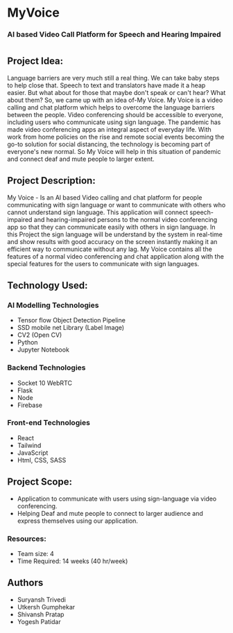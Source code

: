 # MyVoice
### AI based Video Call Platform for Speech and Hearing Impaired
# 

## Project Idea:

Language barriers are very much still a real thing.
We can take baby steps to help close that. Speech to text and translators have made it a heap easier. But what about for those that maybe don't speak or can't hear?
What about them?
So, we came up with an idea of-My Voice.
My Voice is a video calling and chat platform which helps to overcome the language barriers between the people.
Video conferencing should be accessible to everyone, including users who communicate using sign language.
The pandemic has made video conferencing apps an integral aspect of everyday life. With work from home policies on the rise and remote social events becoming the go-to solution for social distancing, the technology is becoming part of everyone's new normal.
So My Voice will help in this situation of pandemic and connect deaf and mute people to larger extent.

## Project Description:

My Voice - Is an Al based Video calling and chat platform for people communicating with sign language or want to communicate with others who cannot understand sign language.  This application will connect speech-impaired and hearing-impaired persons to the normal video conferencing app so that they can communicate easily with others in sign language.  In this Project the sign language will be understand by the system in real-time and show results with good accuracy on the screen instantly making it an efficient way to communicate without any lag.  My Voice contains all the features of a normal video conferencing and chat application along with the special features for the users to communicate with sign languages.

## Technology Used:

### Al Modelling Technologies

- Tensor flow Object Detection Pipeline
- SSD mobile net Library (Label Image)
- CV2 (Open CV)
- Python
- Jupyter Notebook

### Backend Technologies

- Socket 10 WebRTC
- Flask
- Node
- Firebase

### Front-end Technologies

- React
- Tailwind
- JavaScript
- Html, CSS, SASS

## Project Scope:

- Application to communicate with users using sign-language via video conferencing.
- Helping Deaf and mute people to connect to larger audience and express themselves using our application.

### Resources:

- Team size: 4
- Time Required: 14 weeks (40 hr/week)

## Authors

- Suryansh Trivedi
- Utkersh Gumphekar
- Shivansh Pratap
- Yogesh Patidar
